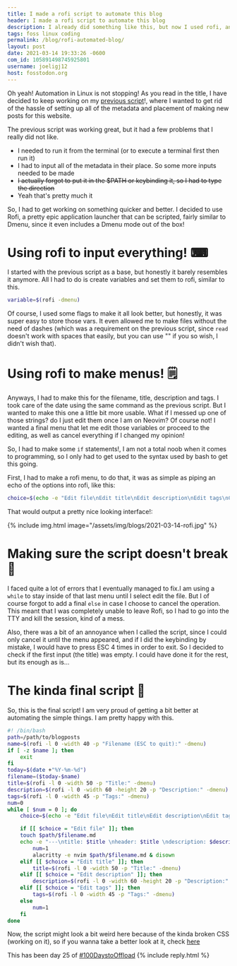 ```yaml
---
title: I made a rofi script to automate this blog
header: I made a rofi script to automate this blog
description: I already did something like this, but now I used rofi, and its a lot more epic!"
tags: foss linux coding
permalink: /blog/rofi-automated-blog/
layout: post
date: 2021-03-14 19:33:26 -0600
com_id: 105891498745925801
username: joeligj12
host: fosstodon.org
--- 
```


Oh yeah! Automation in Linux is not stopping! As you read in the title, I have decided to keep working on my [previous script](/blog/making-a-script-to-blog)!, where I wanted to get rid of the hassle of setting up all of the metadata and placement of making new posts for this website.

The previous script was working great, but it had a few problems that I really did not like.
- I needed to run it from the terminal (or to execute a terminal first then run it)
- I had to input all of the metadata in their place. So some more inputs needed to be made
- ~~I actually forgot to put it in the $PATH or keybinding it, so I had to type the direction~~
- Yeah that's pretty much it

So, I had to get working on something quicker and better. I decided to use Rofi, a pretty epic application launcher that can be scripted, fairly similar to Dmenu, since it even includes a Dmenu mode out of the box!

# Using rofi to input everything! ⌨

I started with the previous script as a base, but honestly it barely resembles it anymore. All I had to do is create variables and set them to rofi, similar to this.

```bash
variable=$(rofi -dmenu) 
```

Of course, I used some flags to make it all look better, but honestly, it was super easy to store those vars. It even allowed me to make files without the need of dashes (which was a requirement on the previous script, since `read` doesn't work with spaces that easily, but you can use "" if you so wish, I didn't wish that).

# Using rofi to make menus! 🗒

Anyways, I had to make this for the filename, title, description and tags. I took care of the date using the same command as the previous script. But I wanted to make this one a little bit more usable. What if I messed up one of those strings? do I just edit them once I am on Neovim? Of course not! I wanted a final menu that let me edit those variables or proceed to the editing, as well as cancel everything if I changed my opinion!

So, I had to make some `if` statements!, I am not a total noob when it comes to programming, so I only had to get used to the syntax used by bash to get this going. 

First, I had to make a rofi menu, to do that, it was as simple as piping an echo of the options into rofi, like this:

```bash
choice=$(echo -e "Edit file\nEdit title\nEdit description\nEdit tags\nCancel" | rofi -p "Now?:" -dmenu)
```
That would output a pretty nice looking interface!:

{% include img.html image="/assets/img/blogs/2021-03-14-rofi.jpg" %}

# Making sure the script doesn't break 🔧

I faced quite a lot of errors that I eventually managed to fix.I am using a `while` to stay inside of that last menu until I select edit the file. But I of course forgot to add a final `else` in case I choose to cancel the operation. This meant that I was completely unable to leave Rofi, so I had to go into the TTY and kill the session, kind of a mess.

Also, there was a bit of an annoyance when I called the script, since I could only cancel it until the menu appeared, and if I did the keybinding by mistake, I would have to press ESC 4 times in order to exit. So I decided to check if the first input (the title) was empty. I could have done it for the rest, but its enough as is...

# The kinda final script 📜

So, this is the final script! I am very proud of getting a bit better at automating the simple things. I am pretty happy with this. 

```bash
#! /bin/bash 
path=/path/to/blogposts
name=$(rofi -l 0 -width 40 -p "Filename (ESC to quit):" -dmenu)
if [ -z $name ]; then
	exit
fi
today=$(date +"%Y-%m-%d")
filename=($today-$name)
title=$(rofi -l 0 -width 50 -p "Title:" -dmenu)
description=$(rofi -l 0 -width 60 -height 20 -p "Description:" -dmenu)
tags=$(rofi -l 0 -width 45 -p "Tags:" -dmenu)
num=0
while [ $num = 0 ]; do
	choice=$(echo -e "Edit file\nEdit title\nEdit description\nEdit tags\nCancel" | rofi -width 15 -l 5-p "Now?:" -dmenu)

	if [[ $choice = "Edit file" ]]; then
  	touch $path/$filename.md
  	echo -e "---\ntitle: $title \nheader: $title \ndescription: $description \ntags: $tags \npermalink: /blog/$name/ \nlayout: post \ndate: \"$today $(date +"%T") -0600\" \n--- ">> $path/$filename.md
		num=1
		alacritty -e nvim $path/$filename.md & disown
	elif [[ $choice = "Edit title" ]]; then
		title=$(rofi -l 0 -width 50 -p "Title:" -dmenu)
	elif [[ $choice = "Edit description" ]]; then
		description=$(rofi -l 0 -width 60 -height 20 -p "Description:" -dmenu)
	elif [[ $choice = "Edit tags" ]]; then 
		tags=$(rofi -l 0 -width 45 -p "Tags:" -dmenu)
	else
		num=1
	fi
done
```

Now, the script might look a bit weird here because of the kinda broken CSS (working on it), so if you wanna take a better look at it, check [here](https://gist.github.com/ChronoTriggered/7d0f360b38192af03221573586f12c69)

This has been day 25 of [#100DaystoOffload](https://100DaystoOffload.com)
{% include reply.html %}
